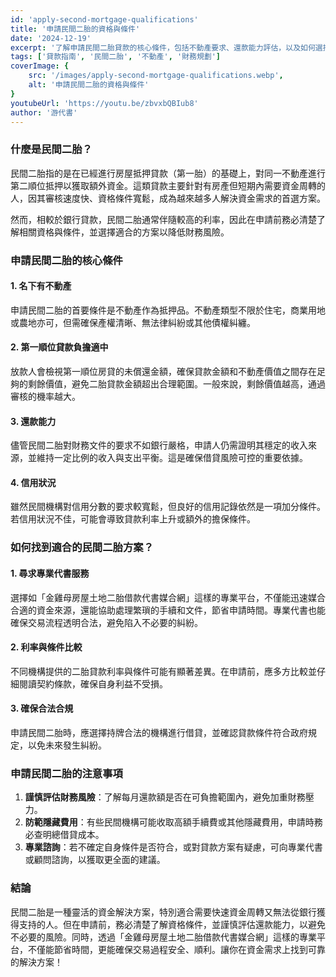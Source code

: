 ```yaml
---
id: 'apply-second-mortgage-qualifications'
title: '申請民間二胎的資格與條件'
date: '2024-12-19'
excerpt: '了解申請民間二胎貸款的核心條件，包括不動產要求、還款能力評估，以及如何選擇專業代書平台以簡化過程。'
tags: ['貸款指南', '民間二胎', '不動產', '財務規劃']
coverImage: {
    src: '/images/apply-second-mortgage-qualifications.webp',
    alt: '申請民間二胎的資格與條件'
}
youtubeUrl: 'https://youtu.be/zbvxbQBIub8'
author: '游代書'
---
```


### 什麼是民間二胎？

民間二胎指的是在已經進行房屋抵押貸款（第一胎）的基礎上，對同一不動產進行第二順位抵押以獲取額外資金。這類貸款主要針對有房產但短期內需要資金周轉的人，因其審核速度快、資格條件寬鬆，成為越來越多人解決資金需求的首選方案。

然而，相較於銀行貸款，民間二胎通常伴隨較高的利率，因此在申請前務必清楚了解相關資格與條件，並選擇適合的方案以降低財務風險。

### 申請民間二胎的核心條件

#### 1. 名下有不動產

申請民間二胎的首要條件是不動產作為抵押品。不動產類型不限於住宅，商業用地或農地亦可，但需確保產權清晰、無法律糾紛或其他債權糾纏。

#### 2. 第一順位貸款負擔適中

放款人會檢視第一順位房貸的未償還金額，確保貸款金額和不動產價值之間存在足夠的剩餘價值，避免二胎貸款金額超出合理範圍。一般來說，剩餘價值越高，通過審核的機率越大。

#### 3. 還款能力

儘管民間二胎對財務文件的要求不如銀行嚴格，申請人仍需證明其穩定的收入來源，並維持一定比例的收入與支出平衡。這是確保借貸風險可控的重要依據。

#### 4. 信用狀況

雖然民間機構對信用分數的要求較寬鬆，但良好的信用記錄依然是一項加分條件。若信用狀況不佳，可能會導致貸款利率上升或額外的擔保條件。

### 如何找到適合的民間二胎方案？

#### 1. 尋求專業代書服務

選擇如「金雞母房屋土地二胎借款代書媒合網」這樣的專業平台，不僅能迅速媒合合適的資金來源，還能協助處理繁瑣的手續和文件，節省申請時間。專業代書也能確保交易流程透明合法，避免陷入不必要的糾紛。

#### 2. 利率與條件比較

不同機構提供的二胎貸款利率與條件可能有顯著差異。在申請前，應多方比較並仔細閱讀契約條款，確保自身利益不受損。

#### 3. 確保合法合規

申請民間二胎時，應選擇持牌合法的機構進行借貸，並確認貸款條件符合政府規定，以免未來發生糾紛。

### 申請民間二胎的注意事項

1. **謹慎評估財務風險**：了解每月還款額是否在可負擔範圍內，避免加重財務壓力。
2. **防範隱藏費用**：有些民間機構可能收取高額手續費或其他隱藏費用，申請時務必查明總借貸成本。
3. **專業諮詢**：若不確定自身條件是否符合，或對貸款方案有疑慮，可向專業代書或顧問諮詢，以獲取更全面的建議。

### 結論

民間二胎是一種靈活的資金解決方案，特別適合需要快速資金周轉又無法從銀行獲得支持的人。但在申請前，務必清楚了解資格條件，並謹慎評估還款能力，以避免不必要的風險。同時，透過「金雞母房屋土地二胎借款代書媒合網」這樣的專業平台，不僅能節省時間，更能確保交易過程安全、順利。讓你在資金需求上找到可靠的解決方案！